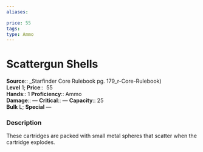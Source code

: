 ```yaml
---
aliases: 

price: 55
tags: 
type: Ammo
---
```


# Scattergun Shells

**Source**:: _Starfinder Core Rulebook pg. 179_r-Core-Rulebook)  
**Level** 1;
**Price**::  55  
**Hands**:: 1
**Proficiency**:: Ammo  
**Damage**:: —
**Critical**:: —
**Capacity**:: 25  
**Bulk** L;
**Special** —

### Description

These cartridges are packed with small metal spheres that scatter when the cartridge explodes.
